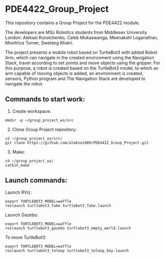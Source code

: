 # PDE4422_Group_Project
This repository contains a Group Project for the PDE4422 module.

The developers are MSc Robotics students from Middlesex University London: Aleksei Korotchenko, Caleb Mukaswanga, Meenakshi Loganathan, Monitrice Turner, Swetang Khatri.

The project presents a mobile robot based on TurtleBot3 with added Robot Arm, which can navigate in the created environment using the Navigation Stack, travel according to set points and move objects using the gripper. For this purpose, a robot is created based on the TurtleBot3 model, to which an arm capable of moving objects is added, an environment is created, sensors, Python program and The Navigation Stack are developed to navigate the robot.

## Commands to start work:
1. Create workspace:
```
mkdir -p ~/group_project_ws/src
```
2. Clone Group Project repository:
```
cd ~/group_project_ws/src/
git clone https://github.com/aleksei089/PDE4422_Group_Project.git
```
3. Make:
```
cd ~/group_project_ws/
catkin_make
```
## Launch commands:
Launch RViz:
```
export TURTLEBOT3_MODEL=waffle
roslaunch turtlebot3_fake turtlebot3_fake.launch
```
Launch Gazebo:
```
export TURTLEBOT3_MODEL=waffle
roslaunch turtlebot3_gazebo turtlebot3_empty_world.launch
```
To move TurtleBot3:
```
export TURTLEBOT3_MODEL=waffle
roslaunch turtlebot3_teleop turtlebot3_teleop_key.launch
```

